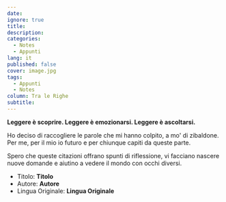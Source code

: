 ```yaml
---
date: 
ignore: true
title: 
description: 
categories:
  - Notes
  - Appunti
lang: it
published: false
cover: image.jpg
tags:
  - Appunti
  - Notes
column: Tra le Righe
subtitle:
---
```

**Leggere è scoprire. Leggere è emozionarsi. Leggere è ascoltarsi.**

Ho deciso di raccogliere le parole che mi hanno colpito, a mo' di zibaldone. Per me, per il mio io futuro e per chiunque capiti da queste parte.

Spero che queste citazioni offrano spunti di riflessione, vi facciano nascere nuove domande e aiutino a vedere il mondo con occhi diversi.

- Titolo: **Titolo**
- Autore: **Autore**
- Lingua Originale: **Lingua Originale**